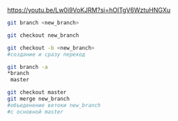 https://youtu.be/Lw0i9VoKJRM?si=hOITgV6WztuHNGXu

```bash
git branch <new_branch>

git checkout new_branch

git checkout -b <new_branch>
#создание и сразу переход

git branch -a
*branch
 master

git checkout master
git merge new_branch
#объеденение ветоки new_branch
#с основной master
```
